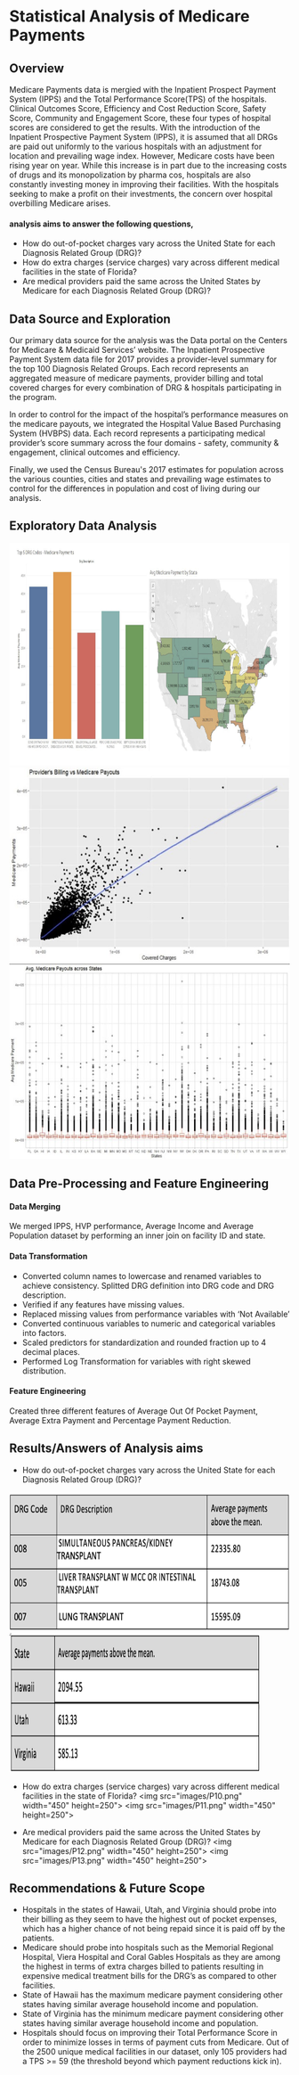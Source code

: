 # Statistical Analysis of Medicare Payments
## Overview
Medicare Payments data is mergied with the Inpatient Prospect Payment System (IPPS) and the Total Performance Score(TPS) of the hospitals. Clinical Outcomes Score, Efficiency and Cost Reduction Score, Safety Score, Community and Engagement Score, these four types of hospital scores are considered to get the results. With the introduction of the Inpatient Prospective Payment System (IPPS), it is assumed that all DRGs are paid out uniformly to the various hospitals with an adjustment for location and prevailing wage index. However, Medicare costs have been rising year on year. While this increase is in part due to the increasing costs of drugs and its monopolization by pharma cos, hospitals are also constantly investing money in improving their facilities. With the hospitals seeking to make a profit on their investments, the concern over hospital overbilling Medicare arises.

#### analysis aims to answer the following questions,
- How do out-of-pocket charges vary across the United State for each Diagnosis Related Group (DRG)?
- How do extra charges (service charges) vary across different medical facilities in the state of Florida?
- Are medical providers paid the same across the United States by Medicare for each Diagnosis Related Group (DRG)?

## Data Source and Exploration 
Our primary data source for the analysis was the Data portal on the Centers for Medicare & Medicaid Services’ website. The Inpatient Prospective Payment System data file for 2017 provides a provider-level summary for the top 100 Diagnosis Related Groups. Each record represents an aggregated measure of medicare payments, provider billing and total covered charges for every combination of DRG & hospitals participating in the program.

In order to control for the impact of the hospital’s performance measures on the medicare payouts, we integrated the Hospital Value Based Purchasing System (HVBPS) data. Each record represents a participating medical provider’s score summary across the four domains - safety, community & engagement, clinical outcomes and efficiency.

Finally, we used the Census Bureau's 2017 estimates for population across the various counties, cities and states and prevailing wage estimates to control for the differences in population and cost of living during our analysis.

## Exploratory Data Analysis
<img src="images/P1.png" width="900" height="400">
<img src="images/P2.jpg" width="600" height="350">
<img src="images/P3.jpg" width="600" height="350">

## Data Pre-Processing and Feature Engineering
#### Data Merging
We merged IPPS, HVP performance, Average Income and Average Population dataset by performing an inner join on facility ID and state.

#### Data Transformation
- Converted column names to lowercase and renamed variables to achieve consistency. Splitted DRG definition into DRG code and DRG description.
- Verified if any features have missing values.
- Replaced missing values from performance variables with ‘Not Available’
- Converted continuous variables to numeric and categorical variables into factors.
- Scaled predictors for standardization and rounded fraction up to 4 decimal places.
- Performed Log Transformation for variables with right skewed distribution.

#### Feature Engineering
Created three different features of Average Out Of Pocket Payment, Average Extra Payment and Percentage Payment Reduction.

## Results/Answers of Analysis aims
- How do out-of-pocket charges vary across the United State for each Diagnosis Related Group (DRG)?
<img src="images/P8.png" width="600" height="250">
<img src="images/P9.png" width="450" height="250">

- How do extra charges (service charges) vary across different medical facilities in the state of Florida?
<img src="images/P10.png" width="450" height=250">
<img src="images/P11.png" width="450" height=250">

- Are medical providers paid the same across the United States by Medicare for each Diagnosis Related Group (DRG)?
<img src="images/P12.png" width="450" height=250">
<img src="images/P13.png" width="450" height=250">

## Recommendations & Future Scope
- Hospitals in the states of Hawaii, Utah, and Virginia should probe into their billing as they seem to have the highest out of pocket expenses, which has a higher chance of not being repaid since it is paid off by the patients.
- Medicare should probe into hospitals such as the Memorial Regional Hospital, Viera Hospital and Coral Gables Hospitals as they are among the highest in terms of extra charges billed to patients resulting in expensive medical treatment bills for the DRG’s as compared to other facilities.
- State of Hawaii has the maximum medicare payment considering other states having similar average household income and population.
- State of Virginia has the minimum medicare payment considering other states having similar average household income and population.
- Hospitals should focus on improving their Total Performance Score in order to minimize losses in terms of payment cuts from Medicare. Out of the 2500 unique medical facilities in our dataset, only 105 providers had a TPS >= 59 (the threshold beyond which payment reductions kick in).

